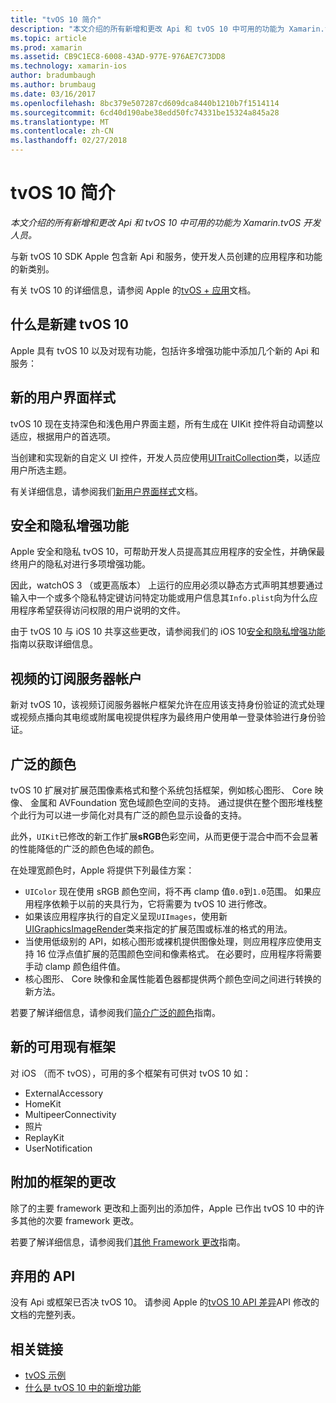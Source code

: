 ```yaml
---
title: "tvOS 10 简介"
description: "本文介绍的所有新增和更改 Api 和 tvOS 10 中可用的功能为 Xamarin.tvOS 开发人员。"
ms.topic: article
ms.prod: xamarin
ms.assetid: CB9C1EC8-6008-43AD-977E-976AE7C73DD8
ms.technology: xamarin-ios
author: bradumbaugh
ms.author: brumbaug
ms.date: 03/16/2017
ms.openlocfilehash: 8bc379e507287cd609dca8440b1210b7f1514114
ms.sourcegitcommit: 6cd40d190abe38edd50fc74331be15324a845a28
ms.translationtype: MT
ms.contentlocale: zh-CN
ms.lasthandoff: 02/27/2018
---
```

# <a name="introduction-to-tvos-10"></a>tvOS 10 简介

_本文介绍的所有新增和更改 Api 和 tvOS 10 中可用的功能为 Xamarin.tvOS 开发人员。_

与新 tvOS 10 SDK Apple 包含新 Api 和服务，使开发人员创建的应用程序和功能的新类别。 

有关 tvOS 10 的详细信息，请参阅 Apple 的[tvOS + 应用](https://developer.apple.com/tvos/)文档。

## <a name="whats-new-in-tvos-10"></a>什么是新建 tvOS 10

Apple 具有 tvOS 10 以及对现有功能，包括许多增强功能中添加几个新的 Api 和服务：

## <a name="new-user-interface-styles"></a>新的用户界面样式

tvOS 10 现在支持深色和浅色用户界面主题，所有生成在 UIKit 控件将自动调整以适应，根据用户的首选项。

当创建和实现新的自定义 UI 控件，开发人员应使用[UITraitCollection](https://developer.apple.com/reference/uikit/uitraitcollection)类，以适应用户所选主题。

有关详细信息，请参阅我们[新用户界面样式](~/ios/tvos/platform/user-interface-styles.md)文档。

## <a name="security-and-privacy-enhancements"></a>安全和隐私增强功能

Apple 安全和隐私 tvOS 10，可帮助开发人员提高其应用程序的安全性，并确保最终用户的隐私对进行多项增强功能。

因此，watchOS 3 （或更高版本） 上运行的应用必须以静态方式声明其想要通过输入中一个或多个隐私特定键访问特定功能或用户信息其`Info.plist`向为什么应用程序希望获得访问权限的用户说明的文件。

由于 tvOS 10 与 iOS 10 共享这些更改，请参阅我们的 iOS 10[安全和隐私增强功能](~/ios/app-fundamentals/security-privacy.md)指南以获取详细信息。

## <a name="video-subscriber-account"></a>视频的订阅服务器帐户

新对 tvOS 10，该视频订阅服务器帐户框架允许在应用该支持身份验证的流式处理或视频点播向其电缆或附属电视提供程序为最终用户使用单一登录体验进行身份验证。

<!--To find out more, please see our [Video Subscriber Account](~/ios/platform-features/introduction-to-ios10/video-subscriber-account/) guide.-->

## <a name="wide-color"></a>广泛的颜色

tvOS 10 扩展对扩展范围像素格式和整个系统包括框架，例如核心图形、 Core 映像、 金属和 AVFoundation 宽色域颜色空间的支持。 通过提供在整个图形堆栈整个此行为可以进一步简化对具有广泛的颜色显示设备的支持。

此外，`UIKit`已修改的新工作扩展**sRGB**色彩空间，从而更便于混合中而不会显著的性能降低的广泛的颜色色域的颜色。

在处理宽颜色时，Apple 将提供下列最佳方案：

 - `UIColor` 现在使用 sRGB 颜色空间，将不再 clamp 值`0.0`到`1.0`范围。 如果应用程序依赖于以前的夹具行为，它将需要为 tvOS 10 进行修改。
 - 如果该应用程序执行的自定义呈现`UIImages`，使用新[UIGraphicsImageRender](https://developer.apple.com/reference/uikit/uigraphicsimagerenderer)类来指定的扩展范围或标准的格式的用法。
 - 当使用低级别的 API，如核心图形或裸机提供图像处理，则应用程序应使用支持 16 位浮点值扩展的范围颜色空间和像素格式。 在必要时，应用程序将需要手动 clamp 颜色组件值。
 - 核心图形、 Core 映像和金属性能着色器都提供两个颜色空间之间进行转换的新方法。

若要了解详细信息，请参阅我们[简介广泛的颜色](~/ios/platform/wide-color.md)指南。

## <a name="newly-available-existing-frameworks"></a>新的可用现有框架

对 iOS （而不 tvOS），可用的多个框架有可供对 tvOS 10 如：

 - ExternalAccessory
 - HomeKit
 - MultipeerConnectivity
 - 照片
 - ReplayKit
 - UserNotification

## <a name="additional-framework-changes"></a>附加的框架的更改

除了的主要 framework 更改和上面列出的添加件，Apple 已作出 tvOS 10 中的许多其他的次要 framework 更改。

若要了解详细信息，请参阅我们[其他 Framework 更改](~/ios/tvos/platform/introduction-to-tvos10/additional-framework-changes.md)指南。

## <a name="deprecated-apis"></a>弃用的 API

没有 Api 或框架已否决 tvOS 10。 请参阅 Apple 的[tvOS 10 API 差异](https://developer.apple.com/library/prerelease/content/releasenotes/General/tvOS10APIDiffs/index.html)API 修改的文档的完整列表。



## <a name="related-links"></a>相关链接

- [tvOS 示例](https://developer.xamarin.com/samples/tvos/all/)
- [什么是 tvOS 10 中的新增功能](https://developer.apple.com/library/prerelease/content/releasenotes/General/WhatsNewinTVOS/Articles/tvOS10.html#//apple_ref/doc/uid/TP40017259-SW1)
